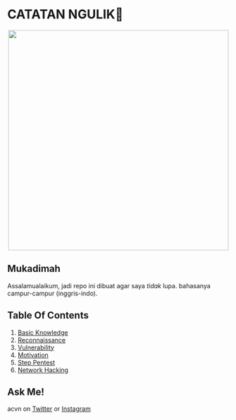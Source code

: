 # CATATAN NGULIK:rocket:

<p align="center"><img src="https://user-images.githubusercontent.com/52058660/89849631-14093c80-dbb3-11ea-9e04-a67d5758b904.jpg" width="500"></p>

## Mukadimah
Assalamualaikum, jadi repo ini dibuat agar saya *tidak* lupa. bahasanya campur-campur (inggris-indo).

## Table Of Contents
1. [Basic Knowledge](https://github.com/acvn/b3lajar/tree/master/basic.md)
2. [Reconnaissance](https://github.com/acvn/b3lajar/blob/master/rekon)
3. [Vulnerability](https://github.com/acvn/b3lajar/blob/master/vuln)
4. [Motivation](https://github.com/acvn/b3lajar/blob/master/motivation.md)
5. [Step Pentest](https://github.com/acvn/b3lajar/blob/master/steps.md)
6. [Network Hacking](https://github.com/acvn/b3lajar/blob/master/netsec.md)
   
## Ask Me!
acvn on [Twitter](https://twitter.com/aldi__satria) or [Instagram](https://www.instagram.com/aldi___satria/)
